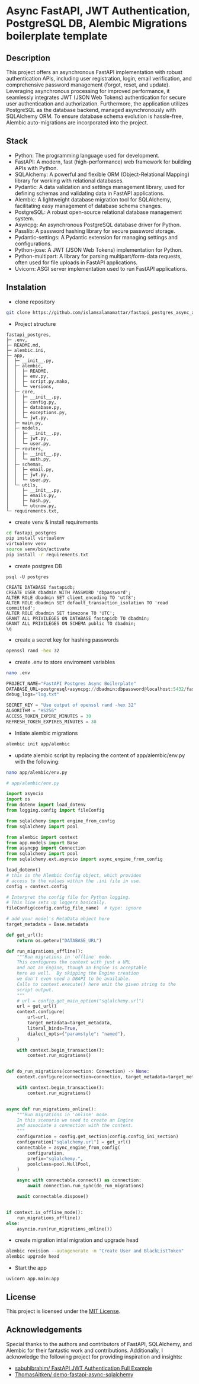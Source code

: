 # Async FastAPI, JWT Authentication, PostgreSQL DB, Alembic Migrations boilerplate template

## Description

This project offers an asynchronous FastAPI implementation with robust authentication APIs, including user registration, login, email verification, and comprehensive password management (forgot, reset, and update).
Leveraging asynchronous processing for improved performance, it seamlessly integrates JWT (JSON Web Tokens) authentication for secure user authentication and authorization.
Furthermore, the application utilizes PostgreSQL as the database backend, managed asynchronously with SQLAlchemy ORM.
To ensure database schema evolution is hassle-free, Alembic auto-migrations are incorporated into the project.

## Stack
- Python: The programming language used for development.
- FastAPI: A modern, fast (high-performance) web framework for building APIs with Python.
- SQLAlchemy: A powerful and flexible ORM (Object-Relational Mapping) library for working with relational databases.
- Pydantic: A data validation and settings management library, used for defining schemas and validating data in FastAPI applications.
- Alembic: A lightweight database migration tool for SQLAlchemy, facilitating easy management of database schema changes.
- PostgreSQL: A robust open-source relational database management system.
- Asyncpg: An asynchronous PostgreSQL database driver for Python.
- Passlib: A password hashing library for secure password storage.
- Pydantic-settings: A Pydantic extension for managing settings and configurations.
- Python-jose: A JWT (JSON Web Tokens) implementation for Python.
- Python-multipart: A library for parsing multipart/form-data requests, often used for file uploads in FastAPI applications.
- Uvicorn: ASGI server implementation used to run FastAPI applications.


## Instalation

- clone repository
```bash
git clone https://github.com/islamsalamamattar/fastapi_postgres_async_alembic.git
```
- Project structure
```
fastapi_postgres,
├─ .env,
├─ README.md,
├─ alembic.ini,
├─ app,
│  ├─ __init__.py,
│  ├─ alembic,
│  │  ├─ README,
│  │  ├─ env.py,
│  │  ├─ script.py.mako,
│  │  └─ versions,
│  ├─ core,
│  │  ├─ __init__.py,
│  │  ├─ config.py,
│  │  ├─ database.py,
│  │  ├─ exceptions.py,
│  │  └─ jwt.py,
│  ├─ main.py,
│  ├─ models,
│  │  ├─ __init__.py,
│  │  ├─ jwt.py,
│  │  └─ user.py,
│  ├─ routers,
│  │  ├─ __init__.py,
│  │  └─ auth.py,
│  ├─ schemas,
│  │  ├─ email.py,
│  │  ├─ jwt.py,
│  │  └─ user.py,
│  └─ utils,
│     ├─ __init__.py,
│     ├─ emails.py,
│     ├─ hash.py,
│     └─ utcnow.py,
└─ requirements.txt,

```
- create venv & install requirements
```bash
cd fastapi_postgres
pip install virtualenv
virtualenv venv
source venv/bin/activate
pip install -r requirements.txt
```

- create postgres DB
```
psql -U postgres
```
```
CREATE DATABASE fastapidb;
CREATE USER dbadmin WITH PASSWORD 'dbpassword';
ALTER ROLE dbadmin SET client_encoding TO 'utf8';
ALTER ROLE dbadmin SET default_transaction_isolation TO 'read committed';
ALTER ROLE dbadmin SET timezone TO 'UTC';
GRANT ALL PRIVILEGES ON DATABASE fastapidb TO dbadmin;
GRANT ALL PRIVILEGES ON SCHEMA public TO dbadmin;
\q
```

- create a secret key for hashing passwords
```bash
openssl rand -hex 32
```

- create .env to store enviroment variables
```bash
nano .env
```
```python
PROJECT_NAME="FastAPI Postgres Async Boilerplate"
DATABASE_URL=postgresql+asyncpg://dbadmin:dbpassword@localhost:5432/fastapidb
debug_logs="log.txt"

SECRET_KEY = "Use output of openssl rand -hex 32"
ALGORITHM = "HS256"
ACCESS_TOKEN_EXPIRE_MINUTES = 30
REFRESH_TOKEN_EXPIRES_MINUTES = 30
```

- Intiate alembic migrations
```bash
alembic init app/alembic
```

- update alembic script by replacing the content of app/alembic/env.py with the following:
```bash
nano app/alembic/env.py
```
```python
# app/alembic/env.py

import asyncio
import os
from dotenv import load_dotenv
from logging.config import fileConfig

from sqlalchemy import engine_from_config
from sqlalchemy import pool

from alembic import context
from app.models import Base
from asyncpg import Connection
from sqlalchemy import pool
from sqlalchemy.ext.asyncio import async_engine_from_config

load_dotenv()
# this is the Alembic Config object, which provides
# access to the values within the .ini file in use.
config = context.config

# Interpret the config file for Python logging.
# This line sets up loggers basically.
fileConfig(config.config_file_name)  # type: ignore

# add your model's MetaData object here
target_metadata = Base.metadata

def get_url():
    return os.getenv("DATABASE_URL")

def run_migrations_offline():
    """Run migrations in 'offline' mode.
    This configures the context with just a URL
    and not an Engine, though an Engine is acceptable
    here as well.  By skipping the Engine creation
    we don't even need a DBAPI to be available.
    Calls to context.execute() here emit the given string to the
    script output.
    """
    # url = config.get_main_option("sqlalchemy.url")
    url = get_url()
    context.configure(
        url=url,
        target_metadata=target_metadata,
        literal_binds=True,
        dialect_opts={"paramstyle": "named"},
    )

    with context.begin_transaction():
        context.run_migrations()


def do_run_migrations(connection: Connection) -> None:
    context.configure(connection=connection, target_metadata=target_metadata)

    with context.begin_transaction():
        context.run_migrations()


async def run_migrations_online():
    """Run migrations in 'online' mode.
    In this scenario we need to create an Engine
    and associate a connection with the context.
    """
    configuration = config.get_section(config.config_ini_section)
    configuration["sqlalchemy.url"] = get_url()
    connectable = async_engine_from_config(
        configuration,
        prefix="sqlalchemy.",
        poolclass=pool.NullPool,
    )

    async with connectable.connect() as connection:
        await connection.run_sync(do_run_migrations)

    await connectable.dispose()


if context.is_offline_mode():
    run_migrations_offline()
else:
    asyncio.run(run_migrations_online())
```

- create migration intial migration and upgrade head
```bash
alembic revision --autogenerate -m "Create User and BlackListToken"
alembic upgrade head
```

- Start the app
```
uvicorn app.main:app
```

## License
This project is licensed under the [MIT License](https://opensource.org/licenses/MIT).

## Acknowledgements
Special thanks to the authors and contributors of FastAPI, SQLAlchemy, and Alembic for their fantastic work and contributions. Additionally, I acknowledge the following project for providing inspiration and insights: 
- [sabuhibrahim/ FastAPI JWT Authentication Full Example](https://github.com/sabuhibrahim/fastapi-jwt-auth-full-example)
- [ThomasAitken/ demo-fastapi-async-sqlalchemy](https://github.com/ThomasAitken/demo-fastapi-async-sqlalchemy)
